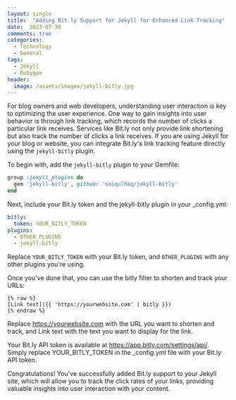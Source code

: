 ```yaml
---
layout: single
title:  "Adding Bit.ly Support for Jekyll for Enhanced Link Tracking"
date:  2023-07-30
comments: true
categories:
  - Technology
  - General
tags:
  - Jekyll
  - Rubygem
header:
  image: /assets/images/jekyll-bitly.jpg
---
```


For blog owners and web developers, understanding user interaction is key to optimizing the user experience. One way to gain insights into user behavior is through link tracking, which records the number of clicks a particular link receives. Services like Bit.ly not only provide link shortening but also track the number of clicks a link receives. If you are using Jekyll for your blog or website, you can integrate Bit.ly's link tracking feature directly using the `jekyll-bitly` plugin.

To begin with, add the `jekyll-bitly` plugin to your Gemfile:

```ruby
group :jekyll_plugins do
  gem 'jekyll-bitly', github: 'saiqulhaq/jekyll-bitly'
end
```

Next, include your Bit.ly token and the jekyll-bitly plugin in your _config.yml:
```yaml
bitly:
  token: YOUR_BITLY_TOKEN
plugins:
  - OTHER_PLUGINS
  - jekyll-bitly
```

Replace `YOUR_BITLY_TOKEN` with your Bit.ly token, and `OTHER_PLUGINS` with any other plugins you're using.

Once you've done that, you can use the bitly filter to shorten and track your URLs:

```erb
{% raw %}
[Link text]({{ 'https://yourwebsite.com' | bitly }})
{% endraw %}
```

Replace https://yourwebsite.com with the URL you want to shorten and track, and Link text with the text you want to display for the link.

Your Bit.ly API token is available at https://app.bitly.com/settings/api/. Simply replace YOUR_BITLY_TOKEN in the _config.yml file with your Bit.ly API token.

Congratulations! You've successfully added Bit.ly support to your Jekyll site, which will allow you to track the click rates of your links, providing valuable insights into user interaction with your content.
